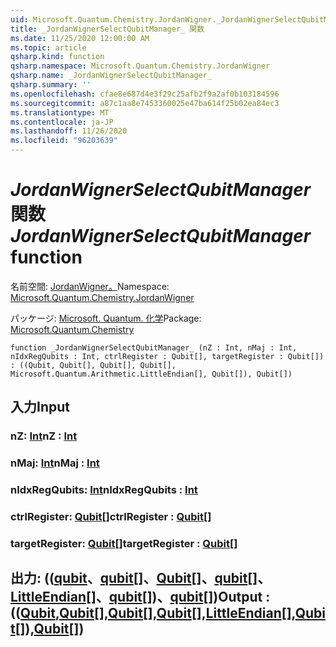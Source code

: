 ```yaml
---
uid: Microsoft.Quantum.Chemistry.JordanWigner._JordanWignerSelectQubitManager_
title: _JordanWignerSelectQubitManager_ 関数
ms.date: 11/25/2020 12:00:00 AM
ms.topic: article
qsharp.kind: function
qsharp.namespace: Microsoft.Quantum.Chemistry.JordanWigner
qsharp.name: _JordanWignerSelectQubitManager_
qsharp.summary: ''
ms.openlocfilehash: cfae8e687d4e3f29c25afb2f9a2af0b103184596
ms.sourcegitcommit: a87c1aa8e7453360025e47ba614f25b02ea84ec3
ms.translationtype: MT
ms.contentlocale: ja-JP
ms.lasthandoff: 11/26/2020
ms.locfileid: "96203639"
---
```

# <a name="_jordanwignerselectqubitmanager_-function"></a><span data-ttu-id="1279d-102">_JordanWignerSelectQubitManager_ 関数</span><span class="sxs-lookup"><span data-stu-id="1279d-102">_JordanWignerSelectQubitManager_ function</span></span>

<span data-ttu-id="1279d-103">名前空間: [JordanWigner。](xref:Microsoft.Quantum.Chemistry.JordanWigner)</span><span class="sxs-lookup"><span data-stu-id="1279d-103">Namespace: [Microsoft.Quantum.Chemistry.JordanWigner](xref:Microsoft.Quantum.Chemistry.JordanWigner)</span></span>

<span data-ttu-id="1279d-104">パッケージ: [Microsoft. Quantum. 化学](https://nuget.org/packages/Microsoft.Quantum.Chemistry)</span><span class="sxs-lookup"><span data-stu-id="1279d-104">Package: [Microsoft.Quantum.Chemistry](https://nuget.org/packages/Microsoft.Quantum.Chemistry)</span></span>




```qsharp
function _JordanWignerSelectQubitManager_ (nZ : Int, nMaj : Int, nIdxRegQubits : Int, ctrlRegister : Qubit[], targetRegister : Qubit[]) : ((Qubit, Qubit[], Qubit[], Qubit[], Microsoft.Quantum.Arithmetic.LittleEndian[], Qubit[]), Qubit[])
```


## <a name="input"></a><span data-ttu-id="1279d-105">入力</span><span class="sxs-lookup"><span data-stu-id="1279d-105">Input</span></span>

### <a name="nz--int"></a><span data-ttu-id="1279d-106">nZ: [Int](xref:microsoft.quantum.lang-ref.int)</span><span class="sxs-lookup"><span data-stu-id="1279d-106">nZ : [Int](xref:microsoft.quantum.lang-ref.int)</span></span>




### <a name="nmaj--int"></a><span data-ttu-id="1279d-107">nMaj: [Int](xref:microsoft.quantum.lang-ref.int)</span><span class="sxs-lookup"><span data-stu-id="1279d-107">nMaj : [Int](xref:microsoft.quantum.lang-ref.int)</span></span>




### <a name="nidxregqubits--int"></a><span data-ttu-id="1279d-108">nIdxRegQubits: [Int](xref:microsoft.quantum.lang-ref.int)</span><span class="sxs-lookup"><span data-stu-id="1279d-108">nIdxRegQubits : [Int](xref:microsoft.quantum.lang-ref.int)</span></span>




### <a name="ctrlregister--qubit"></a><span data-ttu-id="1279d-109">ctrlRegister: [Qubit](xref:microsoft.quantum.lang-ref.qubit)[]</span><span class="sxs-lookup"><span data-stu-id="1279d-109">ctrlRegister : [Qubit](xref:microsoft.quantum.lang-ref.qubit)[]</span></span>




### <a name="targetregister--qubit"></a><span data-ttu-id="1279d-110">targetRegister: [Qubit](xref:microsoft.quantum.lang-ref.qubit)[]</span><span class="sxs-lookup"><span data-stu-id="1279d-110">targetRegister : [Qubit](xref:microsoft.quantum.lang-ref.qubit)[]</span></span>





## <a name="output--qubitqubitqubitqubitlittleendianqubitqubit"></a><span data-ttu-id="1279d-111">出力: (([qubit](xref:microsoft.quantum.lang-ref.qubit)、[qubit](xref:microsoft.quantum.lang-ref.qubit)[]、[Qubit](xref:microsoft.quantum.lang-ref.qubit)[]、[qubit](xref:microsoft.quantum.lang-ref.qubit)[]、[LittleEndian](xref:Microsoft.Quantum.Arithmetic.LittleEndian)[]、[qubit](xref:microsoft.quantum.lang-ref.qubit)[])、[qubit](xref:microsoft.quantum.lang-ref.qubit)[])</span><span class="sxs-lookup"><span data-stu-id="1279d-111">Output : (([Qubit](xref:microsoft.quantum.lang-ref.qubit),[Qubit](xref:microsoft.quantum.lang-ref.qubit)[],[Qubit](xref:microsoft.quantum.lang-ref.qubit)[],[Qubit](xref:microsoft.quantum.lang-ref.qubit)[],[LittleEndian](xref:Microsoft.Quantum.Arithmetic.LittleEndian)[],[Qubit](xref:microsoft.quantum.lang-ref.qubit)[]),[Qubit](xref:microsoft.quantum.lang-ref.qubit)[])</span></span>


